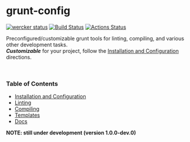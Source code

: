 <!-- Copyright © 2019-2020 Brandon Li. All rights reserved. -->
# grunt-config

[![wercker status](https://app.wercker.com/status/60307013102cc6d5ab0c4268bb705be8/m/master "wercker status")](https://app.wercker.com/project/byKey/60307013102cc6d5ab0c4268bb705be8)
[![Build Status](https://travis-ci.org/brandonLi8/grunt-config.svg?branch=master)](https://travis-ci.org/brandonLi8/grunt-config)
[![Actions Status](https://github.com/brandonLi8/grunt-config/workflows/build/badge.svg)](https://github.com/brandonLi8/grunt-config/actions?query=workflow%3Abuild)
<br>

Preconfigured/customizable grunt tools for linting, compiling, and various other development tasks. <br>
***Customizable*** for your project, follow the [Installation and Configuration](#installation-configuration) directions.

<br>

### Table of Contents
 * [Installation and Configuration](#installation-configuration)
 * [Linting](#linting)
 * [Compiling](#compiling)
 * [Templates](#templates)
 * [Docs](#docs)

<a name="installation-configuration"></a>
<a name="linting"></a>
<a name="compiling"></a>
<a name="templates"></a>
<a name="docs"></a>

**NOTE: still under development (version 1.0.0-dev.0)**

